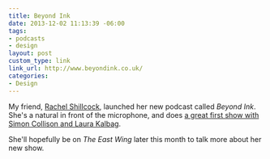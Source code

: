 ```yaml
---
title: Beyond Ink
date: 2013-12-02 11:13:39 -06:00
tags:
- podcasts
- design
layout: post
custom_type: link
link_url: http://www.beyondink.co.uk/
categories:
- Design
---
```


My friend, [Rachel Shillcock](https://www.rachilli.com/), launched her new podcast called *Beyond Ink*. She's a natural in front of the microphone, and does [a great first show with Simon Collison and Laura Kalbag](http://www.beyondink.co.uk/shows/01-laura-and-simon).

She'll hopefully be on *The East Wing* later this month to talk more about her new show.
